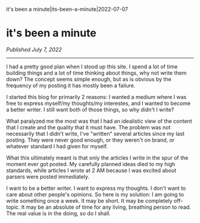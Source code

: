 it's been a minute|its-been-a-minute|2022-07-07

# it's been a minute
_Published July 7, 2022_
<hr>

I had a pretty good plan when I stood up this site. I spend a lot of time building things and a lot of time thinking
about things, why not write them down? The concept seems simple enough, but as is obvious by the frequency of my posting
it has mostly been a failure.

I started this blog for primarily 2 reasons: I wanted a medium where I was free to express myself/my thoughts/my
interestes, and I wanted to become a better writer. I still want both of those things, so why didn't I write?

What paralyzed me the most was that I had an idealistic view of the content that I create and the quality that it must
have. The problem was not necessarily that I didn't write, I've "written" several articles since my last posting. They
were never good enough, or they weren't on brand, or whatever standard I had given for myself.

What this ultimately meant is that only the articles I write in the spur of the moment ever got posted. My carefully
planned ideas died to my high standards, while articles I wrote at 2 AM because I was excited about parsers were posted
immediately.

I want to be a better writer. I want to express my thoughts. I don't want to care about other
people's opinions. So here is my solution: I am going to write something once a week. It may be short. It may be
completely off-topic. It may be an absolute of time for any living, breathing person to read. The real value is in the
doing, so do I shall.
